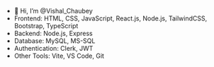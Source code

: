 - 👋 Hi, I’m @Vishal_Chaubey
- Frontend: HTML, CSS, JavaScript, React.js, Node.js, TailwindCSS, Bootstrap, TypeScript
- Backend: Node.js, Express
- Database: MySQL, MS-SQL
- Authentication: Clerk, JWT
- Other Tools: Vite, VS Code, Git

<!---
This is a ✨ special ✨ repository because its `README.md` (this file) appears on your GitHub profile.
You can click the Preview link to take a look at your changes.
--->
